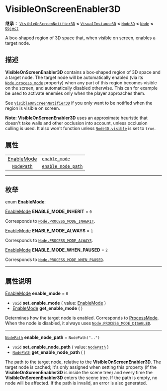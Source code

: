 <!-- ⚠ 请勿编辑本文件 ⚠ -->
<!-- 本文档使用脚本从 WeDot 引擎源码仓库生成。 -->
<!-- 生成脚本：https://github.com/WeDot-Engine/WeDot/tree/4.3/doc/tools/make_md.py； -->
<!-- 原文件：https://github.com/WeDot-Engine/WeDot/tree/4.3/doc/classes/VisibleOnScreenEnabler3D.xml。 -->

<div id="_class_visibleonscreenenabler3d"></div>

# VisibleOnScreenEnabler3D

**继承：** [`VisibleOnScreenNotifier3D`](class_visibleonscreennotifier3d.md) **<** [`VisualInstance3D`](class_visualinstance3d.md) **<** [`Node3D`](class_node3d.md) **<** [`Node`](class_node.md) **<** [`Object`](class_object.md)

A box-shaped region of 3D space that, when visible on screen, enables a target node.

## 描述

**VisibleOnScreenEnabler3D** contains a box-shaped region of 3D space and a target node. The target node will be automatically enabled (via its [`Node.process_mode`](#class_node_property_process_mode) property) when any part of this region becomes visible on the screen, and automatically disabled otherwise. This can for example be used to activate enemies only when the player approaches them.

See [`VisibleOnScreenNotifier3D`](class_visibleonscreennotifier3d.md) if you only want to be notified when the region is visible on screen.

 **Note:** **VisibleOnScreenEnabler3D** uses an approximate heuristic that doesn't take walls and other occlusion into account, unless occlusion culling is used. It also won't function unless [`Node3D.visible`](#class_node3d_property_visible) is set to `true`.

## 属性

|||
|:-:|:--|
| [EnableMode](#enum_visibleonscreenenabler3d_enablemode) | [`enable_mode`](#class_visibleonscreenenabler3d_property_enable_mode)           | ``0``              |
| [`NodePath`](class_nodepath.md)                         | [`enable_node_path`](#class_visibleonscreenenabler3d_property_enable_node_path) | ``NodePath("..")`` |

<!-- rst-class:: classref-section-separator -->

---

## 枚举

<div id="_class_enum_visibleonscreenenabler3d_enablemode"></div>

enum **EnableMode**: <div id="enum_visibleonscreenenabler3d_enablemode"></div>

<div id="_class_visibleonscreenenabler3d_constant_enable_mode_inherit"></div>

[EnableMode](#enum_visibleonscreenenabler3d_enablemode) **ENABLE_MODE_INHERIT** = ``0``

Corresponds to [`Node.PROCESS_MODE_INHERIT`](#class_node_constant_process_mode_inherit).

<div id="_class_visibleonscreenenabler3d_constant_enable_mode_always"></div>

[EnableMode](#enum_visibleonscreenenabler3d_enablemode) **ENABLE_MODE_ALWAYS** = ``1``

Corresponds to [`Node.PROCESS_MODE_ALWAYS`](#class_node_constant_process_mode_always).

<div id="_class_visibleonscreenenabler3d_constant_enable_mode_when_paused"></div>

[EnableMode](#enum_visibleonscreenenabler3d_enablemode) **ENABLE_MODE_WHEN_PAUSED** = ``2``

Corresponds to [`Node.PROCESS_MODE_WHEN_PAUSED`](#class_node_constant_process_mode_when_paused).

<!-- rst-class:: classref-section-separator -->

---

## 属性说明

<div id="_class_visibleonscreenenabler3d_property_enable_mode"></div>

[EnableMode](#enum_visibleonscreenenabler3d_enablemode) **enable_mode** = ``0`` <div id="class_visibleonscreenenabler3d_property_enable_mode"></div>

- `void` **set_enable_mode** ( value: [EnableMode](#enum_visibleonscreenenabler3d_enablemode) )
- [EnableMode](#enum_visibleonscreenenabler3d_enablemode) **get_enable_mode** ( )

Determines how the target node is enabled. Corresponds to [ProcessMode](#enum_node_processmode). When the node is disabled, it always uses [`Node.PROCESS_MODE_DISABLED`](#class_node_constant_process_mode_disabled).

<!-- rst-class:: classref-item-separator -->

---

<div id="_class_visibleonscreenenabler3d_property_enable_node_path"></div>

[`NodePath`](class_nodepath.md) **enable_node_path** = ``NodePath("..")`` <div id="class_visibleonscreenenabler3d_property_enable_node_path"></div>

- `void` **set_enable_node_path** ( value: [`NodePath`](class_nodepath.md) )
- [`NodePath`](class_nodepath.md) **get_enable_node_path** ( )

The path to the target node, relative to the **VisibleOnScreenEnabler3D**. The target node is cached; it's only assigned when setting this property (if the **VisibleOnScreenEnabler3D** is inside the scene tree) and every time the **VisibleOnScreenEnabler3D** enters the scene tree. If the path is empty, no node will be affected. If the path is invalid, an error is also generated.

[^virtual]: 本方法通常需要用户覆盖才能生效。
[^const]: 本方法无副作用，不会修改该实例的任何成员变量。
[^vararg]: 本方法除了能接受在此处描述的参数外，还能够继续接受任意数量的参数。
[^constructor]: 本方法用于构造某个类型。
[^static]: 调用本方法无需实例，可直接使用类名进行调用。
[^operator]: 本方法描述的是使用本类型作为左操作数的有效运算符。
[^bitfield]: 这个值是由下列位标志构成位掩码的整数。
[^void]: 无返回值。
